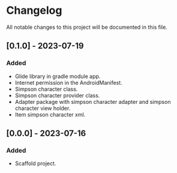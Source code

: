 # Changelog
All notable changes to this project will be documented in this file.

## [0.1.0] - 2023-07-19
### Added
- Glide library in gradle module app.
- Internet permission in the AndroidManifest.
- Simpson character class.
- Simpson character provider class.
- Adapter package with simpson character adapter and simpson character view holder.
- Item simpson character xml.

## [0.0.0] - 2023-07-16
### Added
- Scaffold project. 